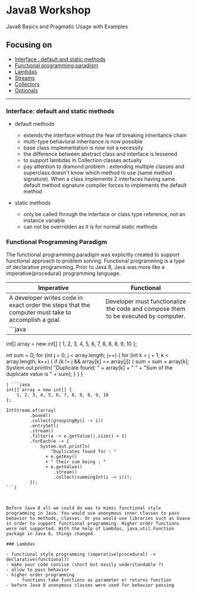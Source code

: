 # Java8 Workshop 
Java8 Basics and Pragmatic Usage with Examples



## Focusing on
	
* [Interface : default and static methods](#default-static-methods-interface)
* [Functional programming paradigm](#functional-programming-paradigm)
* [Lambdas](#lamdas)
* [Streams](#streams)
* [Collectors](#collectors)
* [Optionals](#optionals)
   
-----------

### Interface: default and static methods

- default methods
	- extends the interface without the fear of breaking inheritance chain
	- multi-type behavioral inheritance is now possible
	- base class implementation is now not a necessity
	- the difference between abstract class and interface is lessened
	- to support lambdas in Collection classes actually
	- pay attention to diamond problem : extending multiple classes and superclass doesn't know which method to use (same method signature). When a class implements 2 interfaces having same default method signature compiler forces to implements the default method
	
- static methods 
	- only be called through the interface or class type reference, not an instance variable
	- can not be overridden as it is for normal static methods	 

### Functional Programming Paradigm

The functional programming paradigm was explicitly created to support functional approach to problem solving.
Functional programming is a type of declarative programming. Prior to Java 8, Java was more like a imperative(procedural) programming language.

| Imperative        | Functional |
| ------------- |:-------------:|
| A developer writes code in exact order the steps that the computer must take to accomplish a goal.   | Developer must functionalize the code and compose them to be executed by computer. |
| ```java 
int[] array = new int[] { 
    1, 2, 3, 4, 5, 6, 7, 8, 8, 8, 9, 10
};
 
int sum = 0;
for (int j = 0; j < array.length; j++)
{
    for (int k = j + 1; k < array.length; k++) 
    {
        if (k != j && array[k] == array[j])
        {
            sum = sum + array[k];
            System.out.println(
                "Duplicate found: "
              + array[k]
              + " "
              + "Sum of the duplicate value is " + sum);
        }
    }
}
```
| ```java 
int[] array = new int[] { 
    1, 2, 3, 4, 5, 6, 7, 8, 8, 8, 9, 10
};
 
IntStream.of(array)
         .boxed()
         .collect(groupingBy(i -> i))
         .entrySet()
         .stream()
         .filter(e -> e.getValue().size() > 1)
         .forEach(e -> {
             System.out.println(
                 "Duplicates found for : "
               + e.getKey()
               + " their sum being : "
               + e.getValue()
                  .stream()
                  .collect(summingInt(i -> i)));
         }); 
```|



Before Java 8 all we could do was to mimic functional style programming in Java. You would use anonymous inner classes to pass behavior to methods, classes. Or you would use libraries such as Guava in order to support functional programming. Higher order functions were not supported. With the help of Lambdas, java.util.Function package in Java 8, things changed.

### Lambdas

- functional style programming (imperative(procedural) -> declarative(functional))
- make your code concise (short but easily understandable ?) 
- allow to pass behavior
- higher order programming
	- functions take functions as parameter or returns function
- before Java 8 anonymous classes were used for behavior passing

